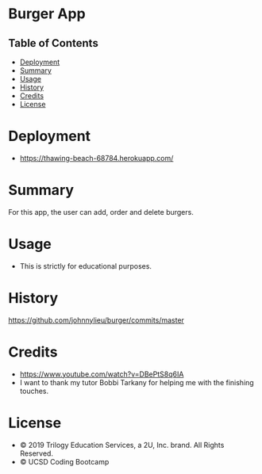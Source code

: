 # Burger App

## Table of Contents

* [Deployment](#deployment)
* [Summary](#summary)
* [Usage](#usage)
* [History](#history)
* [Credits](#credits)
* [License](#license)


# Deployment

* https://thawing-beach-68784.herokuapp.com/

# Summary

For this app, the user can add, order and delete burgers.

# Usage

* This is strictly for educational purposes.

# History

https://github.com/johnnylieu/burger/commits/master


# Credits
* https://www.youtube.com/watch?v=DBePtS8q6IA
* I want to thank my tutor Bobbi Tarkany for helping me with the finishing touches.


# License
 
* © 2019 Trilogy Education Services, a 2U, Inc. brand. All Rights Reserved.
* © UCSD Coding Bootcamp
